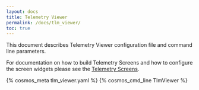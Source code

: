 ```yaml
---
layout: docs
title: Telemetry Viewer
permalink: /docs/tlm_viewer/
toc: true
---
```

This document describes Telemetry Viewer configuration file and command line parameters.

For documentation on how to build Telemetry Screens and how to configure the
screen widgets please see the [Telemetry Screens](/docs/screens).

{% cosmos_meta tlm_viewer.yaml %}
{% cosmos_cmd_line TlmViewer %}
